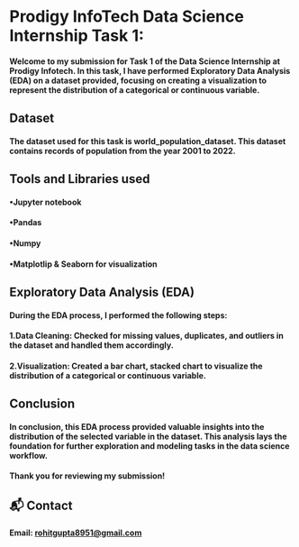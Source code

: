 # Prodigy InfoTech Data Science Internship Task 1:



#### Welcome to my submission for Task 1 of the Data Science Internship at Prodigy Infotech. In this task, I have performed Exploratory Data Analysis (EDA) on a dataset provided, focusing on creating a visualization to represent the distribution of a categorical or continuous variable.

## Dataset
#### The dataset used for this task is world_population_dataset. This dataset contains records of population from the year 2001 to 2022.

## Tools and Libraries used
#### •Jupyter notebook
#### •Pandas
#### •Numpy
#### •Matplotlip & Seaborn for visualization
## Exploratory Data Analysis (EDA)
#### During the EDA process, I performed the following steps:

#### 1.Data Cleaning: Checked for missing values, duplicates, and outliers in the dataset and handled them accordingly.

#### 2.Visualization: Created a bar chart, stacked chart to visualize the distribution of a categorical or continuous variable.

## Conclusion
#### In conclusion, this EDA process provided valuable insights into the distribution of the selected variable in the dataset. This analysis lays the foundation for further exploration and modeling tasks in the data science workflow.

#### Thank you for reviewing my submission!

## 📬 Contact
#### Email: rohitgupta8951@gmail.com
